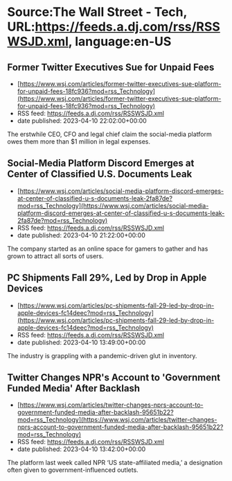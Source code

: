 # Source:The Wall Street - Tech, URL:https://feeds.a.dj.com/rss/RSSWSJD.xml, language:en-US

## Former Twitter Executives Sue for Unpaid Fees
 - [https://www.wsj.com/articles/former-twitter-executives-sue-platform-for-unpaid-fees-18fc936?mod=rss_Technology](https://www.wsj.com/articles/former-twitter-executives-sue-platform-for-unpaid-fees-18fc936?mod=rss_Technology)
 - RSS feed: https://feeds.a.dj.com/rss/RSSWSJD.xml
 - date published: 2023-04-10 22:02:00+00:00

The erstwhile CEO, CFO and legal chief claim the social-media platform owes them more than $1 million in legal expenses.

## Social-Media Platform Discord Emerges at Center of Classified U.S. Documents Leak
 - [https://www.wsj.com/articles/social-media-platform-discord-emerges-at-center-of-classified-u-s-documents-leak-2fa87de?mod=rss_Technology](https://www.wsj.com/articles/social-media-platform-discord-emerges-at-center-of-classified-u-s-documents-leak-2fa87de?mod=rss_Technology)
 - RSS feed: https://feeds.a.dj.com/rss/RSSWSJD.xml
 - date published: 2023-04-10 21:22:00+00:00

The company started as an online space for gamers to gather and has grown to attract all sorts of users.

## PC Shipments Fall 29%, Led by Drop in Apple Devices
 - [https://www.wsj.com/articles/pc-shipments-fall-29-led-by-drop-in-apple-devices-fc14deec?mod=rss_Technology](https://www.wsj.com/articles/pc-shipments-fall-29-led-by-drop-in-apple-devices-fc14deec?mod=rss_Technology)
 - RSS feed: https://feeds.a.dj.com/rss/RSSWSJD.xml
 - date published: 2023-04-10 13:49:00+00:00

The industry is grappling with a pandemic-driven glut in inventory.

## Twitter Changes NPR's Account to 'Government Funded Media' After Backlash
 - [https://www.wsj.com/articles/twitter-changes-nprs-account-to-government-funded-media-after-backlash-95651b22?mod=rss_Technology](https://www.wsj.com/articles/twitter-changes-nprs-account-to-government-funded-media-after-backlash-95651b22?mod=rss_Technology)
 - RSS feed: https://feeds.a.dj.com/rss/RSSWSJD.xml
 - date published: 2023-04-10 13:42:00+00:00

The platform last week called NPR ‘US state-affiliated media,’ a designation often given to government-influenced outlets.

